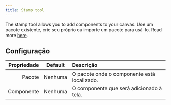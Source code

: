```yaml
---
title: Stamp tool
---
```


The stamp tool allows you to add components to your canvas.
Use um pacote existente, crie seu próprio ou importe um pacote para usá-lo. Read more [here](../../pack).

## Configuração

| Propriedade | Default | Descrição                                                   |
| ----------: | :-----: | :---------------------------------------------------------- |
|      Pacote | Nenhuma | O pacote onde o componente está localizado. |
|  Componente | Nenhuma | O componente que será adicionado à tela.    |
